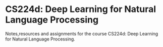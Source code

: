 # CS224d: Deep Learning for Natural Language Processing
Notes,resources and assignments for the course CS224d: Deep Learning for Natural Language Processing.

